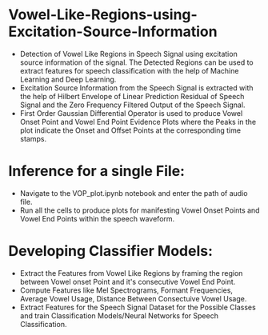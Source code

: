 # Vowel-Like-Regions-using-Excitation-Source-Information
- Detection of Vowel Like Regions in Speech Signal using excitation source information of the signal. The Detected Regions can be used to extract features for speech classification with the help of Machine Learning and Deep Learning.
- Excitation Source Information from the Speech Signal is extracted with the help of Hilbert Envelope of Linear Prediction Residual of Speech Signal and the Zero Frequency Filtered Output of the Speech Signal.
- First Order Gaussian Differential Operator is used to produce Vowel Onset Point and Vowel End Point Evidence Plots where the Peaks in the plot indicate the Onset and Offset Points at the corresponding time stamps.
  

# Inference for a single File:
- Navigate to the VOP_plot.ipynb notebook and enter the path of audio file.
- Run all the cells to produce plots for manifesting Vowel Onset Points and Vowel End Points within the speech waveform.

# Developing Classifier Models:
- Extract the Features from Vowel Like Regions by framing the region between Vowel onset Point and it's consecutive Vowel End Point.
- Compute Features like Mel Spectrograms, Formant Frequencies, Average Vowel Usage, Distance Between Consectuive Vowel Usage.
- Extract Features for the Speech Signal Dataset for the Possible Classes and train Classification Models/Neural Networks for Speech Classification.
